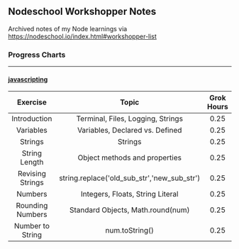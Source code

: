 ## Nodeschool Workshopper Notes
Archived notes of my Node learnings via https://nodeschool.io/index.html#workshopper-list

### Progress Charts
-----

#### [javascripting](https://github.com/workshopper/javascripting)
| Exercise | Topic | Grok Hours | Notes |
|:--------:|:-----:|:----------:|:-----:|
| Introduction | Terminal, Files, Logging, Strings | 0.25 | [Notes](javascripting/01%20-%20Introduction) |
| Variables | Variables, Declared vs. Defined | 0.25 | [Notes](javascripting/02%20-%20Variables) |
| Strings | Strings | 0.25 | [Notes](javascripting/03%20-%20Strings) |
| String Length | Object methods and properties | 0.25 | [Notes](javascripting/04%20-%20String%20Length) |
| Revising Strings | string.replace('old_sub_str','new_sub_str') | 0.25 | [Notes](javascripting/05%20-%20Revising%20Strings) |
| Numbers | Integers, Floats, String Literal | 0.25 | [Notes](javascripting/06%20-%20Numbers) |
| Rounding Numbers | Standard Objects, Math.round(num) | 0.25 | [Notes](javascripting/07%20-%20Rounding%20Numbers) |
| Number to String | num.toString() | 0.25 | [Notes](javascripting/08%20-%20Number%20to%20String) |
